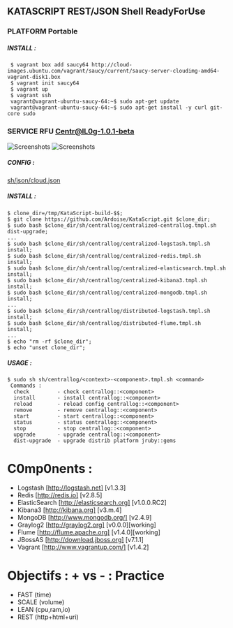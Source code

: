 ## KATASCRIPT REST/JSON Shell ReadyForUse

### PLATFORM Portable
##### INSTALL :
     $ vagrant box add saucy64 http://cloud-images.ubuntu.com/vagrant/saucy/current/saucy-server-cloudimg-amd64-vagrant-disk1.box
     $ vagrant init saucy64
     $ vagrant up
     $ vagrant ssh
     vagrant@vagrant-ubuntu-saucy-64:~$ sudo apt-get update
     vagrant@vagrant-ubuntu-saucy-64:~$ sudo apt-get install -y curl git-core sudo

### SERVICE RFU Centr@lL0g-1.0.1-beta
  ![Screenshots](https://cacoo.com/diagrams/b8v677hxhjQriPld-BE94C.png)
  ![Screenshots](https://cacoo.com/diagrams/mTm79GTjCk8HGxsz-BE94C.png?t=1368912915182)

##### CONFIG :
[sh/json/cloud.json](https://github.com/Ardoise/KataScript/blob/master/sh/json/cloud.json)
    
##### INSTALL :
    $ clone_dir=/tmp/KataScript-build-$$;
    $ git clone https://github.com/Ardoise/KataScript.git $clone_dir;
    $ sudo bash $clone_dir/sh/centrallog/centralized-centrallog.tmpl.sh dist-upgrade;
    ...
    $ sudo bash $clone_dir/sh/centrallog/centralized-logstash.tmpl.sh install;
    $ sudo bash $clone_dir/sh/centrallog/centralized-redis.tmpl.sh install;
    $ sudo bash $clone_dir/sh/centrallog/centralized-elasticsearch.tmpl.sh install;
    $ sudo bash $clone_dir/sh/centrallog/centralized-kibana3.tmpl.sh install;
    $ sudo bash $clone_dir/sh/centrallog/centralized-mongodb.tmpl.sh install;
    ...
    $ sudo bash $clone_dir/sh/centrallog/distributed-logstash.tmpl.sh install;
    $ sudo bash $clone_dir/sh/centrallog/distributed-flume.tmpl.sh install;
    ...
    $ echo "rm -rf $clone_dir";
    $ echo "unset clone_dir";
    
##### USAGE :
    $ sudo sh sh/centrallog/<context>-<component>.tmpl.sh <command>
     Commands :
      check         - check centrallog::<component>
      install       - install centrallog::<component>
      reload        - reload config centrallog::<component>
      remove        - remove centrallog::<component>
      start         - start centrallog::<component>
      status        - status centrallog::<component>
      stop          - stop centrallog::<component>
      upgrade       - upgrade centrallog::<component>
      dist-upgrade  - upgrade distrib platform jruby::gems

C0mp0nents :
==========================
  - Logstash [http://logstash.net] [v1.3.3]
  - Redis [http://redis.io] [v2.8.5]
  - ElasticSearch [http://elasticsearch.org] [v1.0.0.RC2]
  - Kibana3 [http://kibana.org] [v3.m.4]
  - MongoDB [http://www.mongodb.org/] [v2.4.9]
  - Graylog2 [http://graylog2.org] [v0.0.0][working]
  - Flume [http://flume.apache.org] [v1.4.0][working]
  - JBossAS [http://download.jboss.org] [v7.1.1]
  - Vagrant [http://www.vagrantup.com/] [v1.4.2]

Objectifs : + vs - : Practice 
=============================
  - FAST        (time)
  - SCALE       (volume)
  - LEAN        (cpu,ram,io)
  - REST        (http+html+uri)
  
